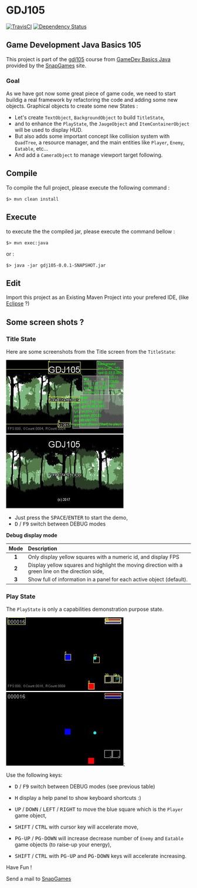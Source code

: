 # GDJ105

[![TravisCI](https://travis-ci.org/SnapGames/GDJ105.svg?branch=develop)](https://travis-ci.org/SnapGames/GDJ105 "open the TravisCI compilation trend") [![Dependency Status](https://www.versioneye.com/user/projects/59d22ffc0fb24f00420314b1/badge.svg?style=flat-square)](https://www.versioneye.com/user/projects/59d22ffc0fb24f00420314b1 "Open on VersionEye")

## Game Development Java Basics 105

This project is part of the [gdj105](https://classroom.google.com/c/NzI2ODQ3NjU2MFpa/t/NzI2Nzg0MjgxNFpa) course from [GameDev Basics
Java](https://classroom.google.com/c/NzI2ODQ3NjU2MFpa "Open the official on-line course") 
provided by the [SnapGames](http://snapgames.fr) site. 

### Goal

As we have got now some great piece of game code, we need to start buildig a real framework by refactoring the code and adding some new objects.
Graphical objects to create some new States : 
- Let's create `TextObject`, `BackgroundObject` to build `TitleState`, 
- and to enhance the `PlayState`, the `JaugeObject` and `ItemContainerObject` will be used to display HUD. 
- But also adds some important concept like collision system with `QuadTree`, a resource manager, and the main entities like `Player`, `Enemy`, `Eatable`,  etc...
- And add a `CameraObject` to manage viewport target following. 

## Compile

To compile the full project, please execute the following command :

    $> mvn clean install


## Execute

to execute the the compiled jar, please execute the command bellow :

    $> mvn exec:java

or :

    $> java -jar gdj105-0.0.1-SNAPSHOT.jar

## Edit

Import this project as an Existing Maven Project into your prefered IDE, 
(like [Eclipse](http://www.eclipse.org/downloads "open the eclipse official web download page") ?)


## Some screen shots ?

### Title State

Here are some screenshots from the Title screen from the `TitleState`:

![TitleState with to much debug information](src/main/docs/images/screenshot%2081534842800074.jpg "TitleState with to much debug information") ![TitleState without debug information](src/main/docs/images/screenshot%2081537552334024.jpg "TitleState without debug information")

- Just press the <kbd>SPACE</kbd>/<kbd>ENTER</kbd> to start the demo,
- <kbd>D</kbd> / <kbd>F9</kbd> switch between DEBUG modes 


**Debug display mode**

| Mode  | Description                                                                                        |
|:-----:|:---------------------------------------------------------------------------------------------------|
| **1**	| Only display yellow squares with a numeric id, and display FPS                                     |
| **2**	| Display yellow squares and highlight the moving direction with a green line on the direction side, |
| **3**	| Show full of information in a panel for each active object (default).                              |

 
### Play State

The `PlayState` is only a capabilities demonstration purpose state.

![PlayState with minimum debug info](src/main/docs/images/screenshot%2081542505497219.jpg "PlayState with minimum debug info") ![PlayState without any debug info](src/main/docs/images/screenshot%2081547820149296.jpg "PlayState without any debug info");

Use the following keys:

- <kbd>D</kbd> / <kbd>F9</kbd> switch between DEBUG modes (see previous table)
    
- <kbd>H</kbd> display a help panel to show keyboard shortcuts :)    
- <kbd>UP</kbd> / <kbd>DOWN</kbd> / <kbd>LEFT</kbd> / <kbd>RIGHT</kbd> to move the blue square which is the `Player` game object,
- <kbd>SHIFT</kbd> / <kbd>CTRL</kbd> with  cursor key will accelerate move,
- <kbd>PG-UP</kbd> / <kbd>PG-DOWN</kbd> will increase decrease number of `Enemy` and `Eatable` game objects (to raise-up your energy), 
- <kbd>SHIFT</kbd> / <kbd>CTRL</kbd> with <kbd>PG-UP</kbd> and <kbd>PG-DOWN</kbd> keys will accelerate increasing.

Have Fun !

Send a mail to [SnapGames](mailto:contact@snapgames.fr?subject=gdj105 "send a mail to your tutor")
